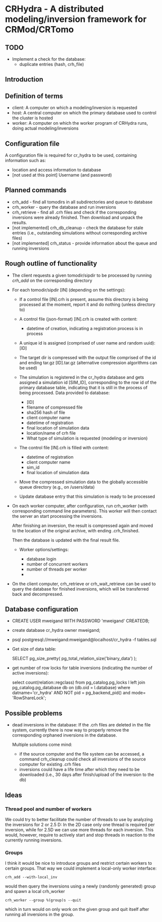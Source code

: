 # CRHydra - A distributed modeling/inversion framework for CRMod/CRTomo

## TODO

* Implement a check for the database:
	* duplicate entries (hash, crh_file)

## Introduction

## Definition of terms

* client: A computer on which a modeling/inversion is requested
* host: A central computer on which the primary database used to control the
  cluster is hosted
* worker: A computer on which the worker program of CRHydra runs, doing actual
  modeling/inversions

## Configuration file

A configuration file is required for cr_hydra to be used, containing
information such as:

* location and access information to database
* [not used at this point] Username (and password)

## Planned commands

* crh_add - find all tomodirs in all subdirectories and queue to database
* crh_worker - query the database and run inversions
* crh_retrieve - find all .crh files and check if the corresponding inversions
  				 were already finished. Then download and unpack the results.
* [not implemented] crh_db_cleanup - check the database for stale entries
  (i.e., outstanding simulations without corresponding archive files)
* [not implemented] crh_status - provide information about the queue and
  running inversions

## Rough outline of functionality

* The client requests a given tomodir/sipdir to be processed by running
  *crh_add* on the corresponding directory
* For each tomodir/sipdir  [IN] (depending on the settings):
	* If a control file [IN].crh is present, assume this directory is being
	  processed at the moment, report it and do nothing (unless directory to)
	* A control file (json-format) [IN].crh is created with content:
		* datetime of creation, indicating a registration process is in process
	* A unique id is assigned (comprised of user name and random uuid): [ID]
	* The target dir is compressed with the output file comprised of the id and
	  ending tar.gz [ID].tar.gz (alternative compression algorithms can be
	  used)
	* The simulation is registered in the cr_hydra database and gets assigned a
	  simulation id [SIM_ID], corresponding to the row id of the primary
	  database table, indicating that it is still in the process of being
	  processed. Data provided to database:

	  	* [ID]
		* filename of compressed file
		* sha256 hash of file
		* client computer name
		* datetime of registration
		* final location of simulation data
		* location/name of crh file
		* What type of simulation is requested (modeling or inversion)

	* The control file [IN].crh is filled with content:

		* datetime of registration
		* client computer name
		* sim_id
		* final location of simulation data

	* Move the compressed simulation data to the globally accessible queue
	  directory (e.g., on /users/data)
	* Update database entry that this simulation is ready to be processed

* On each worker computer, after configuration, run crh_worker (with
  corresponding command line parameters). This worker will then contact the
  server an start processing the inversions.

  After finishing an inversion, the result is compressed again and moved to the
  location of the original archive, with ending .crh_finished.

  Then the database is updated with the final result file.

  * Worker options/settings:

	* database login
	* number of concurrent workers
	* number of threads per worker
	*

* On the client computer, crh_retrieve or crh_wait_retrieve can be used to
  query the database for finished inversions, which will be transferred back
  and decompressed.

## Database configuration

* CREATE USER mweigand WITH PASSWORD 'mweigand' CREATEDB;
* create database cr_hydra owner mweigand;
* psql postgresql://mweigand:mweigand@localhost/cr_hydra -f tables.sql
* Get size of data table:

	SELECT pg_size_pretty( pg_total_relation_size('binary_data') );

* get number of row locks for table inversions (indicating the number of active
  inversions):

	select count(relation::regclass) from pg_catalog.pg_locks l left join
	pg_catalog.pg_database db on (db.oid = l.database) where datname='cr_hydra'
	AND NOT pid = pg_backend_pid() and mode=    'RowShareLock';

## Possible problems

* dead inversions in the database: If the .crh files are deleted in the file
  system, currently there is now way to properly remove the corresponding
  orphaned inversions in the database.

  Multiple solutions come mind:

	* if the source computer and the file system can be accessed, a command
	  crh_cleanup could check all inversions of the source computer for
	  existing .crh files
	* inversions could have a life time after which they need to be downloaded
	  (i.e., 30 days after finish/upload of the inversion to the db)

## Ideas

### Thread pool and number of workers

We could try to better facilitate the number of threads to use by analyzing the
inversions for 2 or 2.5 D: In the 2D case only one thread is required per
inversion, while for 2.5D we can use more threads for each inversion.
This would, however, require to actively start and stop threads in reaction to
the currently running inversions.

### Groups

I think it would be nice to introduce groups and restrict certain workers to
certain groups. That way we could implement a local-only worker interface:

	crh_add --with-local_inv

would then query the inversions using a newly (randomly generated) group and
spawn a local crh_worker

	crh_worker --group %(group)s --quit

which in turn would on only work on the given group and quit itself after
running all inversions in the group.


